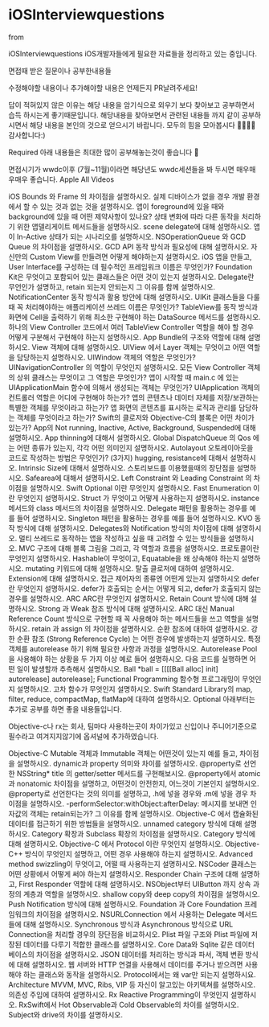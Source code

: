 # iOSInterviewquestions
from 


iOSInterviewquestions
iOS개발자들에게 필요한 자료들을 정리하고 있는 중입니다.

면접때 받은 질문이나 공부한내용들

수정해야할 내용이나 추가해야할 내용은 언제든지 PR날려주세요!

답이 적혀있지 않은 이유는 해당 내용을 암기식으로 외우기 보다 찾아보고 공부하면서 습득 하시는게 좋기때문입니다.
해당내용을 찾아보면서 관련된 내용들 까지 같이 공부하시면서 해당 내용을 본인의 것으로 얻으시기 바랍니다.
모두의 힘을 모아봅시다 👯‍♀️👯‍♂️ 감사합니다:)

Required
아래 내용들은 최대한 많이 공부해놓는것이 좋습니다 📝

면접시기가 wwdc이후 (7월~11월)이라면 해당년도 wwdc세션들을 봐 두시면 매우매우매우 좋습니다.
Apple All Videos

iOS
Bounds 와 Frame 의 차이점을 설명하시오.
실제 디바이스가 없을 경우 개발 환경에서 할 수 있는 것과 없는 것을 설명하시오.
앱이 foreground에 있을 때와 background에 있을 때 어떤 제약사항이 있나요?
상태 변화에 따라 다른 동작을 처리하기 위한 앱델리게이트 메서드들을 설명하시오.
scene delegate에 대해 설명하시오.
앱이 In-Active 상태가 되는 시나리오를 설명하시오.
NSOperationQueue 와 GCD Queue 의 차이점을 설명하시오.
GCD API 동작 방식과 필요성에 대해 설명하시오.
자신만의 Custom View를 만들려면 어떻게 해야하는지 설명하시오.
iOS 앱을 만들고, User Interface를 구성하는 데 필수적인 프레임워크 이름은 무엇인가?
Foundation Kit은 무엇이고 포함되어 있는 클래스들은 어떤 것이 있는지 설명하시오.
Delegate란 무언인가 설명하고, retain 되는지 안되는지 그 이유를 함께 설명하시오.
NotificationCenter 동작 방식과 활용 방안에 대해 설명하시오.
UIKit 클래스들을 다룰 때 꼭 처리해야하는 애플리케이션 쓰레드 이름은 무엇인가?
TableView를 동작 방식과 화면에 Cell을 출력하기 위해 최소한 구현해야 하는 DataSource 메서드를 설명하시오.
하나의 View Controller 코드에서 여러 TableView Controller 역할을 해야 할 경우 어떻게 구분해서 구현해야 하는지 설명하시오.
App Bundle의 구조와 역할에 대해 설명하시오.
View 객체에 대해 설명하시오.
UIView 에서 Layer 객체는 무엇이고 어떤 역할을 담당하는지 설명하시오.
UIWindow 객체의 역할은 무엇인가?
UINavigationController 의 역할이 무엇인지 설명하시오.
모든 View Controller 객체의 상위 클래스는 무엇이고 그 역할은 무엇인가?
앱이 시작할 때 main.c 에 있는 UIApplicationMain 함수에 의해서 생성되는 객체는 무엇인가?
UIApplication 객체의 컨트롤러 역할은 어디에 구현해야 하는가?
앱의 콘텐츠나 데이터 자체를 저장/보관하는 특별한 객체를 무엇이라고 하는가?
앱 화면의 콘텐츠를 표시하는 로직과 관리를 담당하는 객체를 무엇이라고 하는가?
Swift의 클로저와 Objective-C의 블록은 어떤 차이가 있는가?
App의 Not running, Inactive, Active, Background, Suspended에 대해 설명하시오.
App thinning에 대해서 설명하시오.
Global DispatchQueue 의 Qos 에는 어떤 종류가 있는지, 각각 어떤 의미인지 설명하시오.
Autolayout
오토레이아웃을 코드로 작성하는 방법은 무엇인가? (3가지)
hugging, resistance에 대해서 설명하시오.
Intrinsic Size에 대해서 설명하시오.
스토리보드를 이용했을때의 장단점을 설명하시오.
Safearea에 대해서 설명하시오.
Left Constraint 와 Leading Constraint 의 차이점을 설명하시오.
Swift
Optional 이란 무엇인지 설명하시오.
Fast Enumeration 이란 무엇인지 설명하시오.
Struct 가 무엇이고 어떻게 사용하는지 설명하시오.
instance 메서드와 class 메서드의 차이점을 설명하시오.
Delegate 패턴을 활용하는 경우를 예를 들어 설명하시오.
Singleton 패턴을 활용하는 경우를 예를 들어 설명하시오.
KVO 동작 방식에 대해 설명하시오.
Delegates와 Notification 방식의 차이점에 대해 설명하시오.
멀티 쓰레드로 동작하는 앱을 작성하고 싶을 때 고려할 수 있는 방식들을 설명하시오.
MVC 구조에 대해 블록 그림을 그리고, 각 역할과 흐름을 설명하시오.
프로토콜이란 무엇인지 설명하시오.
Hashable이 무엇이고, Equatable을 왜 상속해야 하는지 설명하시오.
mutating 키워드에 대해 설명하시오.
탈출 클로저에 대하여 설명하시오.
Extension에 대해 설명하시오.
접근 제어자의 종류엔 어떤게 있는지 설명하시오
defer란 무엇인지 설명하시오.
defer가 호출되는 순서는 어떻게 되고, defer가 호출되지 않는 경우를 설명하시오.
ARC
ARC란 무엇인지 설명하시오.
Retain Count 방식에 대해 설명하시오.
Strong 과 Weak 참조 방식에 대해 설명하시오.
ARC 대신 Manual Reference Count 방식으로 구현할 때 꼭 사용해야 하는 메서드들을 쓰고 역할을 설명하시오.
retain 과 assign 의 차이점을 설명하시오.
순환 참조에 대하여 설명하시오.
강한 순환 참조 (Strong Reference Cycle) 는 어떤 경우에 발생하는지 설명하시오.
특정 객체를 autorelease 하기 위해 필요한 사항과 과정을 설명하시오.
Autorelease Pool을 사용해야 하는 상황을 두 가지 이상 예로 들어 설명하시오.
다음 코드를 실행하면 어떤 일이 발생할까 추측해서 설명하시오. Ball *ball = [[[[Ball alloc] init] autorelease] autorelease];
Functional Programming
함수형 프로그래밍이 무엇인지 설명하시오.
고차 함수가 무엇인지 설명하시오.
Swift Standard Library의 map, filter, reduce, compactMap, flatMap에 대하여 설명하시오.
Optional
아래부터는 추가로 공부를 하면 좋을 내용들입니다.

Objective-c나 rx는 회사, 팀마다 사용하는곳이 차이가있고 신입이나 주니어기준으로 필수라고 여겨지지않기에 옵셔널에 추가하였습니다.

Objective-C
Mutable 객체과 Immutable 객체는 어떤것이 있는지 예를 들고, 차이점을 설명하시오.
dynamic과 property 의미와 차이를 설명하시오.
@property로 선언한 NSString* title 의 getter/setter 메서드를 구현해보시오.
@property에서 atomic과 nonatomic 차이점을 설명하고, 어떤것이 안전한지, 어느것이 기본인지 설명하시오.
@property로 선언한다는 것의 의미를 설명하고, .h에 넣을 경우와 .m에 넣을 경우 차이점을 설명하시오.
-performSelector:withObject:afterDelay: 메시지를 보내면 인자값의 객체는 retain되는가? 그 이유를 함께 설명하시오.
Objective-C 에서 캡슐화된 데이터를 접근하기 위한 방법들을 설명하시오.
unnamed category 방식에 대해 설명하시오.
Category 확장과 Subclass 확장의 차이점을 설명하시오.
Category 방식에 대해 설명하시오.
Objective-C 에서 Protocol 이란 무엇인지 설명하시오.
Objective-C++ 방식이 무엇인지 설명하고, 어떤 경우 사용해야 하는지 설명하시오.
Advanced
method swizzling이 무엇이고, 어떨 때 사용하는지 설명하시오.
NSCoder 클래스는 어떤 상황에서 어떻게 써야 하는지 설명하시오.
Responder Chain 구조에 대해 설명하고, First Responder 역할에 대해 설명하시오.
NSObject부터 UIButton 까지 상속 과정의 계층과 역할을 설명하시오.
shallow copy와 deep copy의 차이점을 설명하시오.
Push Notification 방식에 대해 설명하시오.
Foundation 과 Core Foundation 프레임워크의 차이점을 설명하시오.
NSURLConnection 에서 사용하는 Delegate 메서드들에 대해 설명하시오.
Synchronous 방식과 Asynchronous 방식으로 URL Connection을 처리할 경우의 장단점을 비교하시오.
Plist 파일 구조와 Plist 파일에 저장된 데이터를 다루기 적합한 클래스를 설명하시오.
Core Data와 Sqlite 같은 데이터 베이스의 차이점을 설명하시오.
JSON 데이터를 처리하는 방식과 파서, 객체 변환 방식에 대해 설명하시오.
웹 서버와 HTTP 연결을 사용해서 데이터를 주거나 받으려면 사용해야 하는 클래스와 동작을 설명하시오.
Protocol에서는 왜 var만 되는지 설명하시요.
Architecture
MVVM, MVC, Ribs, VIP 등 자신이 알고있는 아키텍쳐를 설명하시오.
의존성 주입에 대하여 설명하시오.
Rx
Reactive Programming이 무엇인지 설명하시오.
RxSwift에서 Hot Observable과 Cold Observable의 차이를 설명하시오.
Subject와 drive의 차이를 설명하시오.
